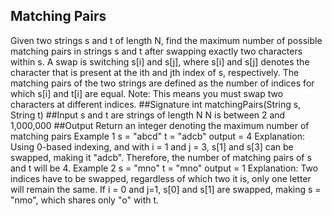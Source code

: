 ## Matching Pairs
Given two strings s and t of length N, find the maximum number of possible matching pairs in strings s and t after swapping exactly two characters within s.
A swap is switching s[i] and s[j], where s[i] and s[j] denotes the character that is present at the ith and jth index of s, respectively. The matching pairs of the two strings are defined as the number of indices for which s[i] and t[i] are equal.
Note: This means you must swap two characters at different indices.
##Signature
int matchingPairs(String s, String t)
##Input
     s and t are strings of length N
     N is between 2 and 1,000,000
##Output
Return an integer denoting the maximum number of matching pairs
     Example 1
     s = "abcd"
     t = "adcb"
     output = 4
Explanation:
Using 0-based indexing, and with i = 1 and j = 3, s[1] and s[3] can be swapped, making it  "adcb".
Therefore, the number of matching pairs of s and t will be 4.
     Example 2
     s = "mno"
     t = "mno"
     output = 1
Explanation:
Two indices have to be swapped, regardless of which two it is, only one letter will remain the same. If i = 0 and j=1, s[0] and s[1] are swapped, making s = "nmo", which shares only "o" with t.